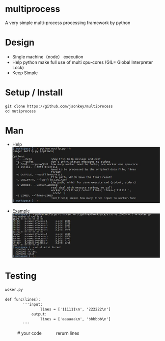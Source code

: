 # multiprocess
A very simple multi-process processing framework by python

# Design
* Single machine（node） execution
* Help python make full use of multi cpu-cores (GIL= Global Interpreter Lock)
* Keep Simple


# Setup / Install
    git clone https://github.com/jsonkey/multiprocess
    cd mutiprocess


# Man
* Help
![image](https://github.com/jsonkey/multiprocess/blob/master/help.JPG)

* Example
![image](https://github.com/jsonkey/multiprocess/blob/master/example.JPG)

# Testing
    woker.py
    
    def func(lines):
            '''input:
                    lines = ['111111\n', '222222\n']
                output:
                    lines = ['aaaaaa\n', 'bbbbbb\n']
            '''
            # your code
            rerurn lines
